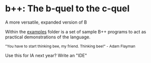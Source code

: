 # b++: The b-quel to the c-quel

<p>A more versatile, expanded version of B</p>

<p>Within the <a href="https://github.com/r128w/bpp/tree/main/examples">examples</a> folder is a set of sample B++ programs to act as practical demonstrations of the language.</p>


<p style="font-size:12px">"You have to start thinking bee, my friend. Thinking bee!" - Adam Flayman</p>

<p>Use this for IA next year? Write an "IDE"</p>
